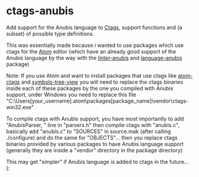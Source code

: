 ctags-anubis
=========================

Add support for the Anubis language to [Ctags](http://ctags.sourceforge.net/), support functions and (a subset) of possible type definitions.

This was essentially made because i wanted to use packages which use ctags for the [Atom](https://atom.io/) editor (which have an already good support of the Anubis language by the way with the [linter-anubis](https://atom.io/packages/linter-anubis) and [language-anubis](https://atom.io/packages/language-anubis) package)

Note: If you use Atom and want to install packages that use ctags like [atom-ctags](https://atom.io/packages/atom-ctags) and [symbols-tree-view](https://atom.io/packages/symbols-tree-view) you will need to replace the ctags binaries inside each of these packages by the one you compiled with Anubis support, under Windows you need to replace this file "C:\Users\[your_username]\.atom\packages\[package_name]\vendor\ctags-win32.exe"

To compile ctags with Anubis support, you have most importantly to add "AnubisParser, \" line in "parsers.h" then compile ctags with "anubis.c", basically add "anubis.c" to "SOURCES" in source.mak (after calling ./configure) and do the same for "OBJECTS"... then you replace ctags binaries provided by various packages to have Anubis language support (generally they are inside a "vendor" directory in the package directory)

This may get "simpler" if Anubis language is added to ctags in the future... (:
